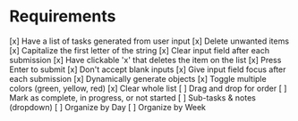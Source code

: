 # Requirements

[x] Have a list of tasks generated from user input
[x] Delete unwanted items
[x] Capitalize the first letter of the string
[x] Clear input field after each submission
[x] Have clickable 'x' that deletes the item on the list
[x] Press Enter to submit
[x] Don't accept blank inputs
[x] Give input field focus after each submission
[x] Dynamically generate objects
[x] Toggle multiple colors (green, yellow, red)
[x] Clear whole list
[ ] Drag and drop for order
[ ] Mark as complete, in progress, or not started
[ ] Sub-tasks & notes (dropdown)
[ ] Organize by Day
[ ] Organize by Week




<!--Add .stop to main branch for v-on:click-->